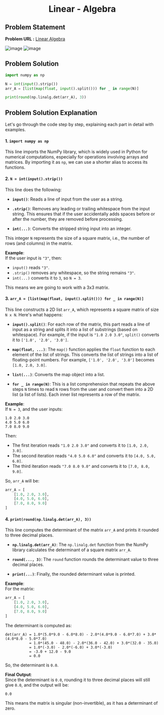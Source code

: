<h1 align='center'>Linear - Algebra</h1>

## Problem Statement

**Problem URL :** [Linear Algebra](https://www.hackerrank.com/challenges/np-linear-algebra/problem?isFullScreen=true)

![image](https://github.com/user-attachments/assets/de93d101-172b-46e2-9312-b75b825f2aa0)
![image](https://github.com/user-attachments/assets/b7d4d5cd-9c4e-4ddc-ac37-d72bd2cc155f)

## Problem Solution
```py
import numpy as np

N = int(input().strip())
arr_A = [list(map(float, input().split())) for _ in range(N)]

print(round(np.linalg.det(arr_A), 3))
```

## Problem Solution Explanation
Let's go through the code step by step, explaining each part in detail with examples.

#### 1. `import numpy as np`
This line imports the NumPy library, which is widely used in Python for numerical computations, especially for operations involving arrays and matrices. By importing it as `np`, we can use a shorter alias to access its functions.

#### 2. `N = int(input().strip())`
This line does the following:

- **`input()`**: Reads a line of input from the user as a string.
  
- **`.strip()`**: Removes any leading or trailing whitespace from the input string. This ensures that if the user accidentally adds spaces before or after the number, they are removed before processing.

- **`int(...)`**: Converts the stripped string input into an integer.

This integer `N` represents the size of a square matrix, i.e., the number of rows (and columns) in the matrix.

**Example**:  
If the user input is `"3"`, then:
- `input()` reads `"3"`.
- `.strip()` removes any whitespace, so the string remains `"3"`.
- `int(...)` converts it to `3`, so `N = 3`.

This means we are going to work with a 3x3 matrix.

#### 3. `arr_A = [list(map(float, input().split())) for _ in range(N)]`
This line constructs a 2D list `arr_A`, which represents a square matrix of size `N x N`. Here's what happens:

- **`input().split()`**: For each row of the matrix, this part reads a line of input as a string and splits it into a list of substrings (based on whitespace). For example, if the input is `"1.0 2.0 3.0"`, `split()` converts it to `['1.0', '2.0', '3.0']`.

- **`map(float, ...)`**: The `map()` function applies the `float` function to each element of the list of strings. This converts the list of strings into a list of floating-point numbers. For example, `['1.0', '2.0', '3.0']` becomes `[1.0, 2.0, 3.0]`.

- **`list(...)`**: Converts the map object into a list.

- **`for _ in range(N)`**: This is a list comprehension that repeats the above steps `N` times to read `N` rows from the user and convert them into a 2D list (a list of lists). Each inner list represents a row of the matrix.

**Example**:  
If `N = 3`, and the user inputs:
```
1.0 2.0 3.0
4.0 5.0 6.0
7.0 8.0 9.0
```
Then:
- The first iteration reads `"1.0 2.0 3.0"` and converts it to `[1.0, 2.0, 3.0]`.
- The second iteration reads `"4.0 5.0 6.0"` and converts it to `[4.0, 5.0, 6.0]`.
- The third iteration reads `"7.0 8.0 9.0"` and converts it to `[7.0, 8.0, 9.0]`.

So, `arr_A` will be:
```python
arr_A = [
    [1.0, 2.0, 3.0],
    [4.0, 5.0, 6.0],
    [7.0, 8.0, 9.0]
]
```

#### 4. `print(round(np.linalg.det(arr_A), 3))`
This line computes the determinant of the matrix `arr_A` and prints it rounded to three decimal places.

- **`np.linalg.det(arr_A)`**: The `np.linalg.det` function from the NumPy library calculates the determinant of a square matrix `arr_A`.

- **`round(..., 3)`**: The `round` function rounds the determinant value to three decimal places.

- **`print(...)`**: Finally, the rounded determinant value is printed.

**Example**:  
For the matrix:
```python
arr_A = [
    [1.0, 2.0, 3.0],
    [4.0, 5.0, 6.0],
    [7.0, 8.0, 9.0]
]
```
The determinant is computed as:
```
det(arr_A) = 1.0*(5.0*9.0 - 6.0*8.0) - 2.0*(4.0*9.0 - 6.0*7.0) + 3.0*(4.0*8.0 - 5.0*7.0)
           = 1.0*(45.0 - 48.0) - 2.0*(36.0 - 42.0) + 3.0*(32.0 - 35.0)
           = 1.0*(-3.0) - 2.0*(-6.0) + 3.0*(-3.0)
           = -3.0 + 12.0 - 9.0
           = 0.0
```
So, the determinant is `0.0`.

**Final Output**:  
Since the determinant is `0.0`, rounding it to three decimal places will still give `0.0`, and the output will be:
```
0.0
```

This means the matrix is singular (non-invertible), as it has a determinant of zero.
